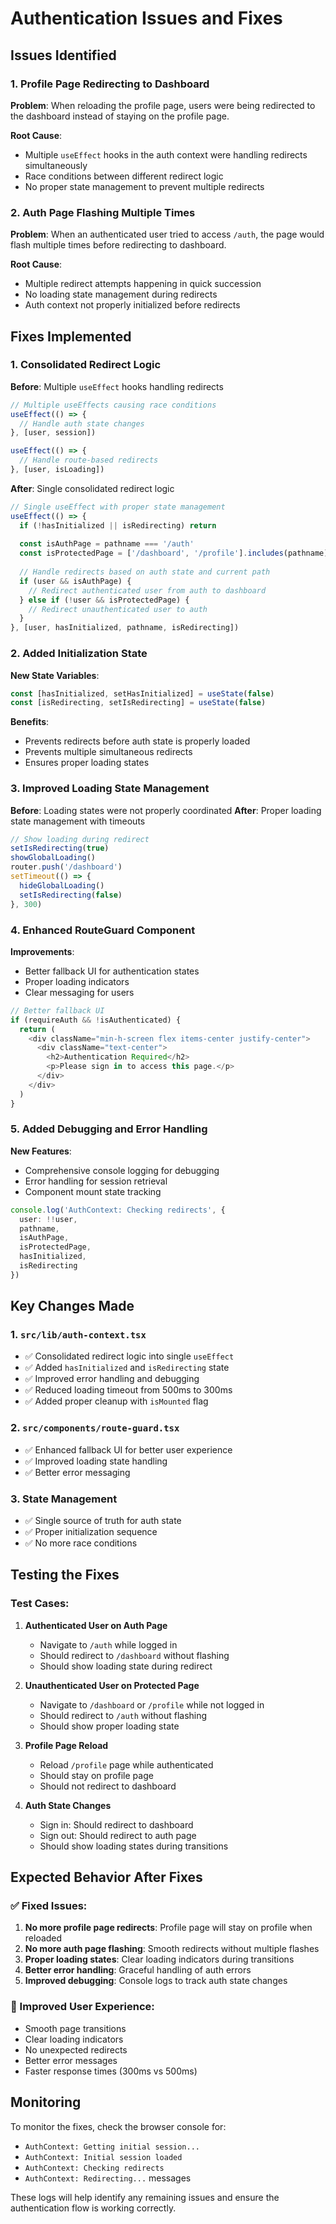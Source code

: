 # Authentication Issues and Fixes

## Issues Identified

### 1. Profile Page Redirecting to Dashboard
**Problem**: When reloading the profile page, users were being redirected to the dashboard instead of staying on the profile page.

**Root Cause**: 
- Multiple `useEffect` hooks in the auth context were handling redirects simultaneously
- Race conditions between different redirect logic
- No proper state management to prevent multiple redirects

### 2. Auth Page Flashing Multiple Times
**Problem**: When an authenticated user tried to access `/auth`, the page would flash multiple times before redirecting to dashboard.

**Root Cause**:
- Multiple redirect attempts happening in quick succession
- No loading state management during redirects
- Auth context not properly initialized before redirects

## Fixes Implemented

### 1. Consolidated Redirect Logic

**Before**: Multiple `useEffect` hooks handling redirects
```typescript
// Multiple useEffects causing race conditions
useEffect(() => {
  // Handle auth state changes
}, [user, session])

useEffect(() => {
  // Handle route-based redirects
}, [user, isLoading])
```

**After**: Single consolidated redirect logic
```typescript
// Single useEffect with proper state management
useEffect(() => {
  if (!hasInitialized || isRedirecting) return
  
  const isAuthPage = pathname === '/auth'
  const isProtectedPage = ['/dashboard', '/profile'].includes(pathname)
  
  // Handle redirects based on auth state and current path
  if (user && isAuthPage) {
    // Redirect authenticated user from auth to dashboard
  } else if (!user && isProtectedPage) {
    // Redirect unauthenticated user to auth
  }
}, [user, hasInitialized, pathname, isRedirecting])
```

### 2. Added Initialization State

**New State Variables**:
```typescript
const [hasInitialized, setHasInitialized] = useState(false)
const [isRedirecting, setIsRedirecting] = useState(false)
```

**Benefits**:
- Prevents redirects before auth state is properly loaded
- Prevents multiple simultaneous redirects
- Ensures proper loading states

### 3. Improved Loading State Management

**Before**: Loading states were not properly coordinated
**After**: Proper loading state management with timeouts

```typescript
// Show loading during redirect
setIsRedirecting(true)
showGlobalLoading()
router.push('/dashboard')
setTimeout(() => {
  hideGlobalLoading()
  setIsRedirecting(false)
}, 300)
```

### 4. Enhanced RouteGuard Component

**Improvements**:
- Better fallback UI for authentication states
- Proper loading indicators
- Clear messaging for users

```typescript
// Better fallback UI
if (requireAuth && !isAuthenticated) {
  return (
    <div className="min-h-screen flex items-center justify-center">
      <div className="text-center">
        <h2>Authentication Required</h2>
        <p>Please sign in to access this page.</p>
      </div>
    </div>
  )
}
```

### 5. Added Debugging and Error Handling

**New Features**:
- Comprehensive console logging for debugging
- Error handling for session retrieval
- Component mount state tracking

```typescript
console.log('AuthContext: Checking redirects', {
  user: !!user,
  pathname,
  isAuthPage,
  isProtectedPage,
  hasInitialized,
  isRedirecting
})
```

## Key Changes Made

### 1. `src/lib/auth-context.tsx`
- ✅ Consolidated redirect logic into single `useEffect`
- ✅ Added `hasInitialized` and `isRedirecting` state
- ✅ Improved error handling and debugging
- ✅ Reduced loading timeout from 500ms to 300ms
- ✅ Added proper cleanup with `isMounted` flag

### 2. `src/components/route-guard.tsx`
- ✅ Enhanced fallback UI for better user experience
- ✅ Improved loading state handling
- ✅ Better error messaging

### 3. State Management
- ✅ Single source of truth for auth state
- ✅ Proper initialization sequence
- ✅ No more race conditions

## Testing the Fixes

### Test Cases:

1. **Authenticated User on Auth Page**
   - Navigate to `/auth` while logged in
   - Should redirect to `/dashboard` without flashing
   - Should show loading state during redirect

2. **Unauthenticated User on Protected Page**
   - Navigate to `/dashboard` or `/profile` while not logged in
   - Should redirect to `/auth` without flashing
   - Should show proper loading state

3. **Profile Page Reload**
   - Reload `/profile` page while authenticated
   - Should stay on profile page
   - Should not redirect to dashboard

4. **Auth State Changes**
   - Sign in: Should redirect to dashboard
   - Sign out: Should redirect to auth page
   - Should show loading states during transitions

## Expected Behavior After Fixes

### ✅ Fixed Issues:
1. **No more profile page redirects**: Profile page will stay on profile when reloaded
2. **No more auth page flashing**: Smooth redirects without multiple flashes
3. **Proper loading states**: Clear loading indicators during transitions
4. **Better error handling**: Graceful handling of auth errors
5. **Improved debugging**: Console logs to track auth state changes

### 🔄 Improved User Experience:
- Smooth page transitions
- Clear loading indicators
- No unexpected redirects
- Better error messages
- Faster response times (300ms vs 500ms)

## Monitoring

To monitor the fixes, check the browser console for:
- `AuthContext: Getting initial session...`
- `AuthContext: Initial session loaded`
- `AuthContext: Checking redirects`
- `AuthContext: Redirecting...` messages

These logs will help identify any remaining issues and ensure the authentication flow is working correctly. 